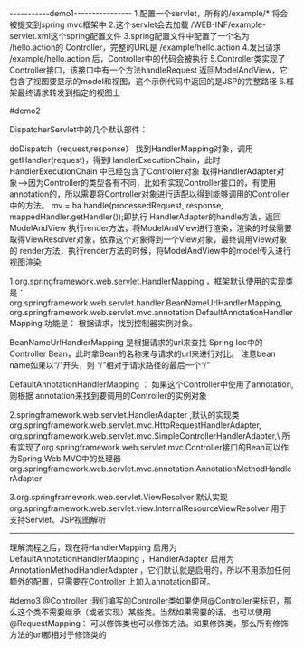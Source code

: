 -----------demo1----------------
1.配置一个servlet，所有的/example/* 将会被提交到spring mvc框架中
2.这个servlet会去加载 /WEB-INF/example-servlet.xml这个spring配置文件
3.spring配置文件中配置了一个名为 /hello.action的 Controller，完整的URL是 /example/hello.action
4.发出请求 /example/hello.action 后，Controller中的代码会被执行
5.Controller类实现了Controller接口，该接口中有一个方法handleRequest 返回ModelAndView，它包含了视图要显示的model和视图，这个示例代码中返回的是JSP的完整路径
6.框架最终请求转发到指定的视图上

#demo2

DispatcherServlet中的几个默认部件：

doDispatch（request,response）
    找到HandlerMapping对象，调用getHandler(request)，得到HandlerExecutionChain，此时HandlerExecutionChain 中已经包含了Controller对象
	取得HandlerAdapter对象-->因为Controller的类型各有不同，比如有实现Controller接口的，有使用annotation的，所以需要将Controller对象进行适配以得到能够调用的Controller中的方法。
    mv = ha.handle(processedRequest, response, mappedHandler.getHandler());即执行	HandlerAdapter的handle方法，返回ModelAndView 
    执行render方法，将ModelAndView进行渲染，渲染的时候需要取得ViewResolver对象，依靠这个对象得到一个View对象，最终调用View对象的 render方法，执行render方法的时候，将ModelAndView中的model传入进行视图渲染
    

1.org.springframework.web.servlet.HandlerMapping ，框架默认使用的实现类是：
	org.springframework.web.servlet.handler.BeanNameUrlHandlerMapping,
	org.springframework.web.servlet.mvc.annotation.DefaultAnnotationHandlerMapping   功能是： 根据请求，找到控制器实例对象。

BeanNameUrlHandlerMapping 是根据请求的url来查找 Spring Ioc中的 Controller Bean，此时拿Bean的名称来与请求的url来进行对比。
注意bean name如果以“/”开头，则 “/”相对于请求路径的最后一个“/”

DefaultAnnotationHandlerMapping ： 如果这个Controller中使用了annotation,则根据 annotation来找到要调用的Controller的实例对象


2.springframework.web.servlet.HandlerAdapter ,默认的实现类
	org.springframework.web.servlet.mvc.HttpRequestHandlerAdapter,
	org.springframework.web.servlet.mvc.SimpleControllerHandlerAdapter,\ 所有实现了org.springframework.web.servlet.mvc.Controller接口的Bean可以作为Spring Web MVC中的处理器
	org.springframework.web.servlet.mvc.annotation.AnnotationMethodHandlerAdapter
	
3.org.springframework.web.servlet.ViewResolver 默认实现 
	org.springframework.web.servlet.view.InternalResourceViewResolver 用于支持Servlet、JSP视图解析

----------------------------------------------------------------------------------------------
理解流程之后，现在将HandlerMapping 启用为DefaultAnnotationHandlerMapping ，HandlerAdapter 启用为AnnotationMethodHandlerAdapter ，它们默认就是启用的，所以不用添加任何额外的配置，只需要在Controller
上加入annotation即可。


#demo3
@Controller :我们编写的Controller类如果使用@Controller来标识，那么这个类不需要继承（或者实现）某些类。当然如果需要的话，也可以使用
@RequestMapping： 可以修饰类也可以修饰方法。如果修饰类，那么所有修饰方法的url都相对于修饰类的




 